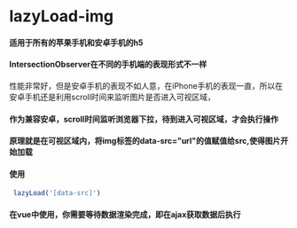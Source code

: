 # lazyLoad-img

#### 适用于所有的苹果手机和安卓手机的h5
#### IntersectionObserver在不同的手机端的表现形式不一样
性能非常好，但是安卓手机的表现不如人意，在iPhone手机的表现一直，所以在安卓手机还是利用scroll时间来监听图片是否进入可视区域，
#### 作为兼容安卓，scroll时间监听浏览器下拉，待到进入可视区域，才会执行操作
#### 原理就是在可视区域内，将img标签的data-src="url"的值赋值给src,使得图片开始加载
#### 使用
```js
 lazyLoad('[data-src]')
```
#### 在vue中使用，你需要等待数据渲染完成，即在ajax获取数据后执行
